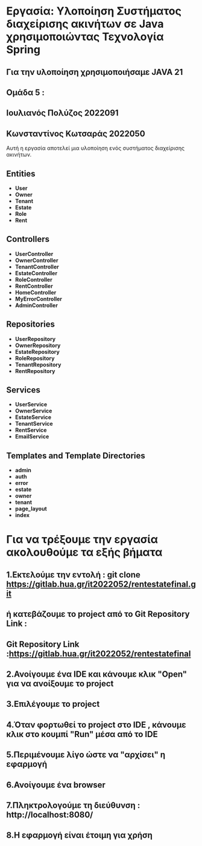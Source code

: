 # Εργασία: Υλοποίηση Συστήματος διαχείρισης ακινήτων σε Java χρησιμοποιώντας Τεχνολογία Spring 
## Για την υλοποίηση χρησιμοποιήσαμε JAVA 21
## Ομάδα 5 : 
## Ιουλιανός Πολύζος 2022091
## Κωνσταντίνος Κωτσαράς 2022050

Αυτή η εργασία αποτελεί μια υλοποίηση ενός συστήματος διαχείρισης ακινήτων.

## Entities
- **User**
- **Owner**
- **Tenant**
- **Estate**
- **Role**
- **Rent**

## Controllers
- **UserController**
- **OwnerController**
- **TenantController**
- **EstateController**
- **RoleController**
- **RentController**
- **HomeController**
- **MyErrorController**
- **AdminController**

## Repositories
- **UserRepository**
- **OwnerRepository**
- **EstateRepository**
- **RoleRepository**
- **TenantRepository**
- **RentRepository**


## Services
- **UserService**
- **OwnerService**
- **EstateService**
- **TenantService**
- **RentService**
- **EmailService**

## Templates and Template Directories 
- **admin**
- **auth**
- **error**
- **estate**
- **owner**
- **tenant**
- **page_layout**
- **index**

# Για να τρέξουμε την εργασία ακολουθούμε τα εξής βήματα

## 1.Εκτελούμε την εντολή : git clone https://gitlab.hua.gr/it2022052/rentestatefinal.git
##   ή κατεβάζουμε το project από το Git Repository Link :
##   Git Repository Link :https://gitlab.hua.gr/it2022052/rentestatefinal

## 2.Ανοίγουμε ένα IDE και κάνουμε κλικ "Open" για να ανοίξουμε το project

## 3.Eπιλέγουμε το project

## 4.Όταν φορτωθεί  το project στο IDE , κάνουμε κλικ στο κουμπί "Run" μέσα από το IDE

## 5.Περιμένουμε λίγο ώστε να "αρχίσει" η εφαρμογή 

## 6.Ανοίγουμε ένα browser 

## 7.Πληκτρολογούμε τη διεύθυνση : http://localhost:8080/

## 8.Η εφαρμογή είναι έτοιμη για χρήση


